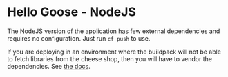 # Hello Goose - NodeJS

The NodeJS version of the application has few external dependencies and requires no configuration. Just run `cf push` to use.

If you are deploying in an environment where the buildpack will not be able to fetch libraries from the cheese shop, then you will have to vendor the dependencies. See [the docs](https://docs.cloudfoundry.org/buildpacks/python/index.html#vendoring).
